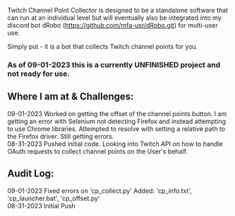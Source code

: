 Twitch Channel Point Collector is designed to be a standalone software that can run at an individual level but will eventually also be integrated into my discord bot dRobo (https://github.com/mfa-usr/dRobo.git) for multi-user use.

Simply put - it is a bot that collects Twitch channel points for you.

### As of 09-01-2023 this is a currently UNFINISHED project and not ready for use.

## Where I am at & Challenges:

09-01-2023 Worked on getting the offset of the channel points button. I am getting an error with Selenium not detecting Firefox and instead attempting to use Chrome libraries. Attempted to resolve with setting a relative path to the Firefox driver. Still getting               errors. </br>
08-31-2023 Pushed initial code. Looking into Twitch API on how to handle OAuth requests to collect channel points on the User's behalf.

## Audit Log:

09-01-2023  Fixed errors on 'cp_collect.py' Added: 'cp_info.txt', 'cp_launcher.bat', 'cp_offset.py' </br>
08-31-2023  Initial Push
